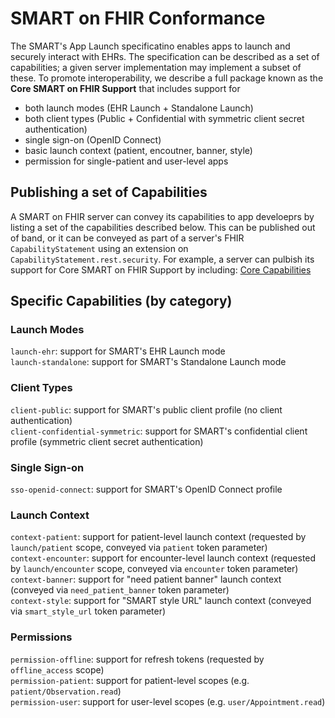 # SMART on FHIR Conformance

The SMART's App Launch specificatino enables apps to launch and securely interact with EHRs.
The specification can be described as a set of capabilities; a given server implementation
may implement a subset of these. To promote interoperability, we describe a full package
known as the **Core SMART on FHIR Support** that includes support for
 * both launch modes (EHR Launch + Standalone Launch)
 * both client types (Public + Confidential with symmetric client secret authentication)
 * single sign-on (OpenID Connect)
 * basic launch context (patient, encoutner, banner, style)
 * permission for single-patient and user-level apps
 
## Publishing a set of Capabilities

A SMART on FHIR server can convey its capabilities to app develoeprs by listing
a set of the capabilities described below. This can be published out of band,
or it can be conveyed as part of a server's FHIR `CapabilityStatement` using 
an extension on `CapabilityStatement.rest.security`. For example, a server
can pulbish its support for Core SMART on FHIR Support by including: [Core Capabilities](./core-set.md)

## Specific Capabilities (by category)

### Launch Modes

`launch-ehr`: support for SMART's EHR Launch mode  
`launch-standalone`: support for SMART's Standalone Launch mode  

### Client Types

`client-public`: support for SMART's public client profile (no client authentication)  
`client-confidential-symmetric`: support for SMART's confidential client profile (symmetric client secret authentication)

### Single Sign-on

`sso-openid-connect`: support for SMART's OpenID Connect profile

### Launch Context

`context-patient`: support for patient-level launch context (requested by `launch/patient` scope, conveyed via `patient` token parameter)  
`context-encounter`: support for encounter-level launch context (requested by `launch/encounter` scope, conveyed via `encounter` token parameter)  
`context-banner`: support for "need patient banner" launch context (conveyed via `need_patient_banner` token parameter)  
`context-style`: support for "SMART style URL" launch context (conveyed via `smart_style_url` token parameter)  

### Permissions

`permission-offline`: support for refresh tokens (requested by `offline_access` scope)  
`permission-patient`: support for patient-level scopes (e.g. `patient/Observation.read`)  
`permission-user`: support for user-level scopes (e.g. `user/Appointment.read`)

